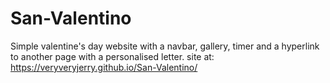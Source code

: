 # San-Valentino

Simple valentine's day website with a navbar, gallery, timer and a hyperlink to another page with a personalised letter.
site at: https://veryveryjerry.github.io/San-Valentino/
